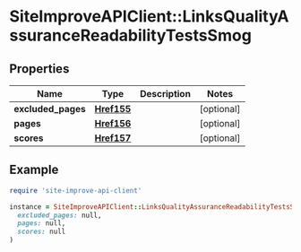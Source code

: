 # SiteImproveAPIClient::LinksQualityAssuranceReadabilityTestsSmog

## Properties

| Name | Type | Description | Notes |
| ---- | ---- | ----------- | ----- |
| **excluded_pages** | [**Href155**](Href155.md) |  | [optional] |
| **pages** | [**Href156**](Href156.md) |  | [optional] |
| **scores** | [**Href157**](Href157.md) |  | [optional] |

## Example

```ruby
require 'site-improve-api-client'

instance = SiteImproveAPIClient::LinksQualityAssuranceReadabilityTestsSmog.new(
  excluded_pages: null,
  pages: null,
  scores: null
)
```

